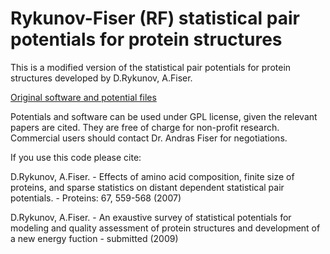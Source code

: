 
# Rykunov-Fiser (RF) statistical pair potentials for protein structures

This is a modified version of the statistical pair potentials for protein
structures developed by D.Rykunov, A.Fiser.

[Original software and potential files](http://www.fiserlab.org/potentials/)

Potentials and software can be used under GPL license, given the relevant papers are cited. They are free of charge for non-profit research. Commercial users should contact Dr. Andras Fiser for negotiations.

If you use this code please cite:

D.Rykunov, A.Fiser. - Effects of amino acid composition, finite size of
proteins, and sparse statistics on distant dependent statistical pair
potentials. - Proteins: 67, 559-568 (2007)

D.Rykunov, A.Fiser. - An exaustive survey of statistical potentials for
modeling and quality assessment of protein structures and development of a new
energy fuction - submitted (2009)

